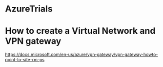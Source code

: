 # AzureTrials

# How to create a Virtual Network and VPN gateway
https://docs.microsoft.com/en-us/azure/vpn-gateway/vpn-gateway-howto-point-to-site-rm-ps
